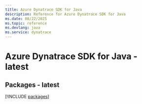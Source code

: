 ```yaml
---
title: Azure Dynatrace SDK for Java
description: Reference for Azure Dynatrace SDK for Java
ms.date: 08/22/2025
ms.topic: reference
ms.devlang: java
ms.service: dynatrace
---
```

# Azure Dynatrace SDK for Java - latest
## Packages - latest
[!INCLUDE [packages](dynatrace-index.md)]